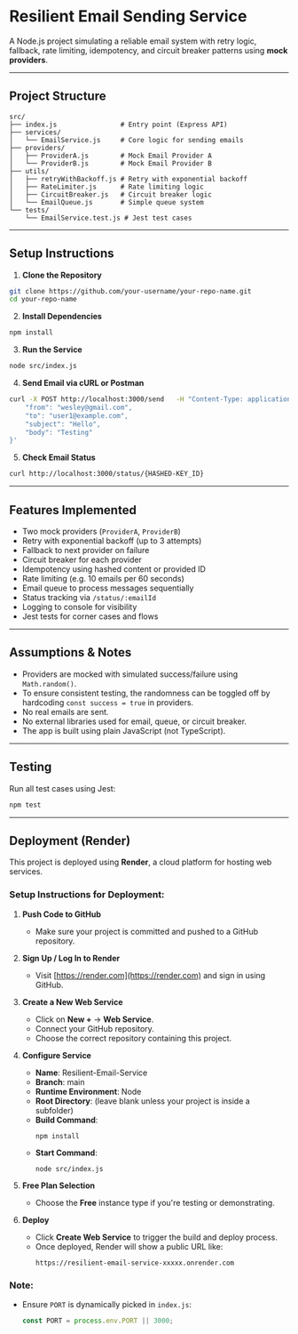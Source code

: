 # Resilient Email Sending Service

A Node.js project simulating a reliable email system with retry logic, fallback, rate limiting, idempotency, and circuit breaker patterns using **mock providers**.

---

## Project Structure

```
src/
├── index.js                # Entry point (Express API)
├── services/
│   └── EmailService.js     # Core logic for sending emails
├── providers/
│   ├── ProviderA.js        # Mock Email Provider A
│   └── ProviderB.js        # Mock Email Provider B
├── utils/
│   ├── retryWithBackoff.js # Retry with exponential backoff
│   ├── RateLimiter.js      # Rate limiting logic
│   ├── CircuitBreaker.js   # Circuit breaker logic
│   └── EmailQueue.js       # Simple queue system
└── tests/
    └── EmailService.test.js # Jest test cases
```

---

## Setup Instructions

1. **Clone the Repository**  
```bash
git clone https://github.com/your-username/your-repo-name.git
cd your-repo-name
```

2. **Install Dependencies**  
```bash
npm install
```

3. **Run the Service**  
```bash
node src/index.js
```

4. **Send Email via cURL or Postman**  
```bash
curl -X POST http://localhost:3000/send   -H "Content-Type: application/json"   -d '{
    "from": "wesley@gmail.com",
    "to": "user1@example.com",
    "subject": "Hello",
    "body": "Testing"
}'
```

5. **Check Email Status**  
```bash
curl http://localhost:3000/status/{HASHED-KEY_ID}
```

---

##  Features Implemented

-  Two mock providers (`ProviderA`, `ProviderB`)
-  Retry with exponential backoff (up to 3 attempts)
-  Fallback to next provider on failure
-  Circuit breaker for each provider
-  Idempotency using hashed content or provided ID
-  Rate limiting (e.g. 10 emails per 60 seconds)
-  Email queue to process messages sequentially
-  Status tracking via `/status/:emailId`
-  Logging to console for visibility
-  Jest tests for corner cases and flows

---

## Assumptions & Notes

- Providers are mocked with simulated success/failure using `Math.random()`.
- To ensure consistent testing, the randomness can be toggled off by hardcoding `const success = true` in providers.
- No real emails are sent.
- No external libraries used for email, queue, or circuit breaker.
- The app is built using plain JavaScript (not TypeScript).

---

## Testing

Run all test cases using Jest:

```bash
npm test
```

---

## Deployment (Render)

This project is deployed using **Render**, a cloud platform for hosting web services.

### Setup Instructions for Deployment:

1. **Push Code to GitHub**
   - Make sure your project is committed and pushed to a GitHub repository.

2. **Sign Up / Log In to Render**
   - Visit [https://render.com](https://render.com) and sign in using GitHub.

3. **Create a New Web Service**
   - Click on **New +** → **Web Service**.
   - Connect your GitHub repository.
   - Choose the correct repository containing this project.

4. **Configure Service**
   - **Name**: Resilient-Email-Service
   - **Branch**: main
   - **Runtime Environment**: Node
   - **Root Directory**: (leave blank unless your project is inside a subfolder)
   - **Build Command**:
     ```
     npm install
     ```
   - **Start Command**:
     ```
     node src/index.js
     ```

5. **Free Plan Selection**
   - Choose the **Free** instance type if you're testing or demonstrating.

6. **Deploy**
   - Click **Create Web Service** to trigger the build and deploy process.
   - Once deployed, Render will show a public URL like:
     ```
     https://resilient-email-service-xxxxx.onrender.com
     ```

### Note:

- Ensure `PORT` is dynamically picked in `index.js`:
  ```js
  const PORT = process.env.PORT || 3000;
